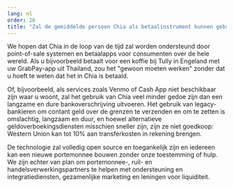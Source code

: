 ```yaml
---
lang: nl
order: 26
title: "Zal de gemiddelde persoon Chia als betaalinstrument kunnen gebruiken?"
---
```


We hopen dat Chia in de loop van de tijd zal worden ondersteund door point-of-sale systemen en betaalapps voor consumenten over de hele wereld. Als u bijvoorbeeld betaalt voor een koffie bij Tully in Engeland met uw GrabPay-app uit Thailand, zou het "gewoon moeten werken" zonder dat u hoeft te weten dat het in Chia is betaald.

Of, bijvoorbeeld, als services zoals Venmo of Cash App niet beschikbaar zijn waar u woont, zal het gebruik van Chia veel minder gedoe zijn dan een langzame en dure bankoverschrijving uitvoeren. Het gebruik van legacy-bankieren om contant geld over de grenzen te verzenden en om te zetten is omslachtig, langzaam en duur, en hoewel alternatieve geldoverboekingsdiensten misschien sneller zijn, zijn ze niet goedkoop: Western Union kan tot 10% aan transferkosten in rekening brengen.

De technologie zal volledig open source en toegankelijk zijn en iedereen kan een nieuwe portemonnee bouwen zonder onze toestemming of hulp. We zijn echter van plan om portemonnee-, ruil- en handelsverwerkingspartners te helpen met ondersteuning en integratiediensten, gezamenlijke marketing en leningen voor liquiditeit.
